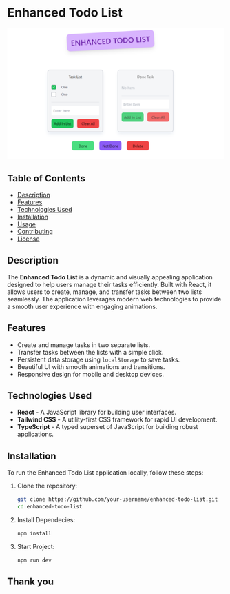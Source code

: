 # Enhanced Todo List

![Enhanced Todo List](https://github.com/adityaS011/EnhancedToDosApp/blob/main/public/deployed_ss.png) <!-- Replace with an actual screenshot path -->

## Table of Contents
- [Description](#description)
- [Features](#features)
- [Technologies Used](#technologies-used)
- [Installation](#installation)
- [Usage](#usage)
- [Contributing](#contributing)
- [License](#license)

## Description

The **Enhanced Todo List** is a dynamic and visually appealing application designed to help users manage their tasks efficiently. Built with React, it allows users to create, manage, and transfer tasks between two lists seamlessly. The application leverages modern web technologies to provide a smooth user experience with engaging animations.

## Features

- Create and manage tasks in two separate lists.
- Transfer tasks between the lists with a simple click.
- Persistent data storage using `localStorage` to save tasks.
- Beautiful UI with smooth animations and transitions.
- Responsive design for mobile and desktop devices.

## Technologies Used

- **React** - A JavaScript library for building user interfaces.
- **Tailwind CSS** - A utility-first CSS framework for rapid UI development.
- **TypeScript** - A typed superset of JavaScript for building robust applications.

## Installation

To run the Enhanced Todo List application locally, follow these steps:

1. Clone the repository:

   ```bash
   git clone https://github.com/your-username/enhanced-todo-list.git
   cd enhanced-todo-list
   ```
2. Install Dependecies:

   ```bash
   npm install
   ```
3. Start Project:

   ```bash
   npm run dev
   ```

## Thank you
